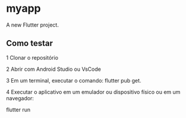# myapp

A new Flutter project.

## Como testar

1 Clonar o repositório

2 Abrir com Android Studio ou VsCode

3 Em um terminal, executar o comando:
flutter pub get.

4 Executar o aplicativo em um emulador ou dispositivo físico ou em um navegador:

flutter run
